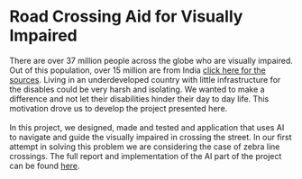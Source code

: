 # Road Crossing Aid for Visually Impaired

There are over 37 million people across the globe who are visually impaired. Out of this population, over 15 million are from India [click here for the sources](https://en.wikipedia.org/wiki/Visual_impairment). Living in an underdeveloped country with little infrastructure for the disables could be very harsh and isolating. We wanted to make a difference and not let their disabilities hinder their day to day life. This motivation drove us to develop the project presented here.<br>
<br>
In this project, we designed, made and tested and application that uses AI to navigate and guide the visually impaired in crossing the street. In our first attempt in solving this problem we are considering the case of zebra line crossings. The full report and implementation of the AI part of the project can be found [here](https://github.com/rezazzr/Visually-Impaired-Road-Crossing-Aid/blob/master/Visually_Impaired_Road_Crossing_Aid.ipynb). 

